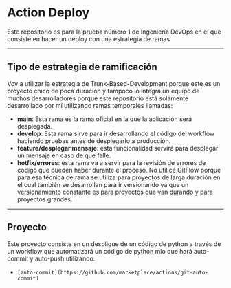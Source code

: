 # Action Deploy
Este repositorio es para la prueba número 1 de Ingeniería DevOps en el que consiste en hacer un deploy con una estrategia de ramas
_____________________________________________________________________
## Tipo de estrategia de ramificación
Voy a utilizar la estrategia de Trunk-Based-Development porque este es un proyecto chico de poca duración y tampoco lo integra un equipo de muchos desarrolladores porque este repositorio está solamente desarrollado por mí utilizando ramas temporales llamadas:
- **main**: Esta rama es la rama oficial en la que la aplicación será desplegada.
- **develop**: Esta rama sirve para ir desarrollando el código del workflow haciendo pruebas antes de desplegarlo a producción.
- **feature/desplegar mensaje**: esta funcionalidad servirá para desplegar un mensaje en caso de que falle.
- **hotfix/errores**: esta rama va a servir para la revisión de errores de código que pueden haber durante el proceso.
No utilicé GitFlow porque para esa técnica de rama se utiliza para proyectos de larga duración en el cual también se desarrollan para ir versionando ya que un versionamiento constante es para proyectos que van durando y para proyectos grandes.
_____________________________________________________________________
## Proyecto
Este proyecto consiste en un despligue de un código de python a través de un workflow que automatizará un código de python mío que hará auto-commit y auto-push
utilizando:
- `[auto-commit](https://github.com/marketplace/actions/git-auto-commit)`
